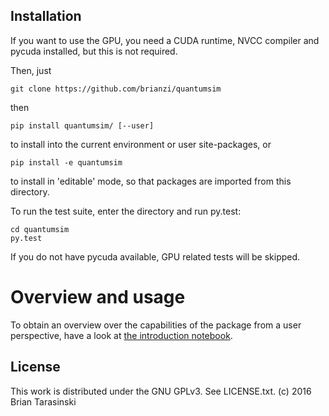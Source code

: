 Installation
------------

If you want to use the GPU, you need a CUDA runtime, NVCC compiler and pycuda installed, but this is not required.

Then, just

    git clone https://github.com/brianzi/quantumsim

then

    pip install quantumsim/ [--user]

to install into the current environment or user site-packages,
or

    pip install -e quantumsim

to install in 'editable' mode, so that packages are imported from this directory.

To run the test suite, enter the directory and run py.test:

    cd quantumsim
    py.test

If you do not have pycuda available, GPU related tests will be skipped.


Overview and usage
==================

To obtain an overview over the capabilities of the package from a user perspective,
have a look at [the introduction notebook](./Introduction.ipynb).

License
-------

This work is distributed under the GNU GPLv3. See LICENSE.txt.
(c) 2016 Brian Tarasinski
